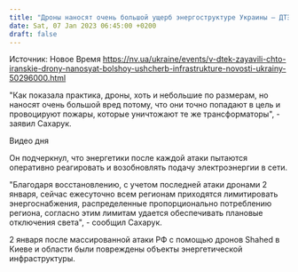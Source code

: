 ```yaml
---
title: "Дроны наносят очень большой ущерб энергоструктуре Украины — ДТЭК"
date: Sat, 07 Jan 2023 06:45:00 +0200
draft: false
---
```

Источник: Новое Время https://nv.ua/ukraine/events/v-dtek-zayavili-chto-iranskie-drony-nanosyat-bolshoy-ushcherb-infrastrukture-novosti-ukrainy-50296000.html


"Как показала практика, дроны, хоть и небольшие по размерам, но наносят очень большой вред потому, что они точно попадают в цель и провоцируют пожары, которые уничтожают те же трансформаторы", - заявил Сахарук.

 Видео дня   

Он подчеркнул, что энергетики после каждой атаки пытаются оперативно реагировать и возобновлять подачу электроэнергии в сети.

"Благодаря восстановлению, с учетом последней атаки дронами 2 января, сейчас ежесуточно всем регионам приходятся лимитировать энергоснабжения, распределенные пропорционально потреблению региона, согласно этим лимитам удается обеспечивать плановые отключения света", - сообщил Сахарук.

2 января после массированной атаки РФ с помощью дронов Shahed в Киеве и области были повреждены объекты энергетической инфраструктуры.
